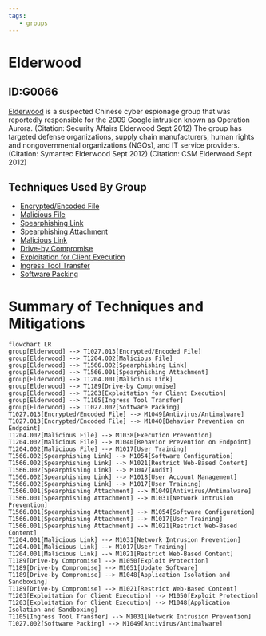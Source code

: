 ```yaml
---
tags:
   - groups
---
```

# Elderwood
## ID:G0066
[Elderwood](groups/G0066) is a suspected Chinese cyber espionage group that was reportedly responsible for the 2009 Google intrusion known as Operation Aurora. (Citation: Security Affairs Elderwood Sept 2012) The group has targeted defense organizations, supply chain manufacturers, human rights and nongovernmental organizations (NGOs), and IT service providers. (Citation: Symantec Elderwood Sept 2012) (Citation: CSM Elderwood Sept 2012)
## Techniques Used By Group
* [Encrypted/Encoded File](techniques/T1027/013)
* [Malicious File](techniques/T1204/002)
* [Spearphishing Link](techniques/T1566/002)
* [Spearphishing Attachment](techniques/T1566/001)
* [Malicious Link](techniques/T1204/001)
* [Drive-by Compromise](techniques/T1189)
* [Exploitation for Client Execution](techniques/T1203)
* [Ingress Tool Transfer](techniques/T1105)
* [Software Packing](techniques/T1027/002)

# Summary of Techniques and Mitigations
```mermaid
flowchart LR
group[Elderwood] --> T1027.013[Encrypted/Encoded File]
group[Elderwood] --> T1204.002[Malicious File]
group[Elderwood] --> T1566.002[Spearphishing Link]
group[Elderwood] --> T1566.001[Spearphishing Attachment]
group[Elderwood] --> T1204.001[Malicious Link]
group[Elderwood] --> T1189[Drive-by Compromise]
group[Elderwood] --> T1203[Exploitation for Client Execution]
group[Elderwood] --> T1105[Ingress Tool Transfer]
group[Elderwood] --> T1027.002[Software Packing]
T1027.013[Encrypted/Encoded File] --> M1049[Antivirus/Antimalware]
T1027.013[Encrypted/Encoded File] --> M1040[Behavior Prevention on Endpoint]
T1204.002[Malicious File] --> M1038[Execution Prevention]
T1204.002[Malicious File] --> M1040[Behavior Prevention on Endpoint]
T1204.002[Malicious File] --> M1017[User Training]
T1566.002[Spearphishing Link] --> M1054[Software Configuration]
T1566.002[Spearphishing Link] --> M1021[Restrict Web-Based Content]
T1566.002[Spearphishing Link] --> M1047[Audit]
T1566.002[Spearphishing Link] --> M1018[User Account Management]
T1566.002[Spearphishing Link] --> M1017[User Training]
T1566.001[Spearphishing Attachment] --> M1049[Antivirus/Antimalware]
T1566.001[Spearphishing Attachment] --> M1031[Network Intrusion Prevention]
T1566.001[Spearphishing Attachment] --> M1054[Software Configuration]
T1566.001[Spearphishing Attachment] --> M1017[User Training]
T1566.001[Spearphishing Attachment] --> M1021[Restrict Web-Based Content]
T1204.001[Malicious Link] --> M1031[Network Intrusion Prevention]
T1204.001[Malicious Link] --> M1017[User Training]
T1204.001[Malicious Link] --> M1021[Restrict Web-Based Content]
T1189[Drive-by Compromise] --> M1050[Exploit Protection]
T1189[Drive-by Compromise] --> M1051[Update Software]
T1189[Drive-by Compromise] --> M1048[Application Isolation and Sandboxing]
T1189[Drive-by Compromise] --> M1021[Restrict Web-Based Content]
T1203[Exploitation for Client Execution] --> M1050[Exploit Protection]
T1203[Exploitation for Client Execution] --> M1048[Application Isolation and Sandboxing]
T1105[Ingress Tool Transfer] --> M1031[Network Intrusion Prevention]
T1027.002[Software Packing] --> M1049[Antivirus/Antimalware]
```